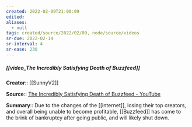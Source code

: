 ```yaml
---
created: 2022-02-09T21:00:09 
edited: 
aliases:
  - null
tags: created/source/2022/02/09, node/source/videos
sr-due: 2022-02-14
sr-interval: 4
sr-ease: 230
---
```


##### [[video_The Incredibly Satisfying Death of Buzzfeed]]

**Creator**:: [[SunnyV2]]
 
**Source**:: [The Incredibly Satisfying Death of Buzzfeed - YouTube](https://www.youtube.com/watch?v=ik6FvS1kVCc)

**Summary**:: Due to the changes of the [[internet]], losing their top creators, and overall being unable to become profitable, [[Buzzfeed]] has come to the brink of bankruptcy after going public, and will likely shut down.
